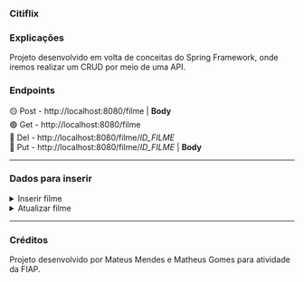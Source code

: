 ### Citiflix

### Explicações
Projeto desenvolvido em volta de conceitas do Spring Framework, onde iremos realizar um CRUD por meio de uma API.  

### Endpoints
🟡 Post - http://localhost:8080/filme | <b>Body</b> <br>
🟢 Get - http://localhost:8080/filme <br>
🔴 Del - http://localhost:8080/filme/<em>ID_FILME</em> <br>
🔵 Put - http://localhost:8080/filme/<em>ID_FILME</em> | <b>Body</b>

<hr>


### Dados para inserir
<details>
<summary>Inserir filme</summary>


```
    {
    "titulo": "A Origem",
    "atorPrincipal": "Leonardo DiCaprio",
    "duracao": 148,
    "anoLancamento": 2010,
    "genero": "FICCAO",
    "fichaTecnica": {
        "direcao": "Christopher Nolan",
        "elenco": "Leonardo DiCaprio, Ellen Page, Joseph Gordon-Levitt",
        "roteiro": "Christopher Nolan",
        "classificacaoIndicativa": 14,
        "producao": "Warner Bros."
    }
}
```

```	
    {
    "titulo": "O Poderoso Chefão",
    "atorPrincipal": "Marlon Brando",
    "duracao": 175,
    "anoLancamento": 1972,
    "genero": "DRAMA",
    "fichaTecnica": {
        "direcao": "Francis Ford Coppola",
        "elenco": "Marlon Brando, Al Pacino, James Caan",
        "roteiro": "Mario Puzo, Francis Ford Coppola",
        "classificacaoIndicativa": 16,
        "producao": "Paramount Pictures"
    }
}
```

```
    {
    "titulo": "Os Sete Samurais",
    "atorPrincipal": "Toshiro Mifune",
    "duracao": 207,
    "anoLancamento": 1954,
    "genero": "ACAO",
    "fichaTecnica": {
        "direcao": "Akira Kurosawa",
        "elenco": "Toshiro Mifune, Takashi Shimura",
        "roteiro": "Akira Kurosawa, Shinobu Hashimoto, Hideo Oguni",
        "classificacaoIndicativa": 12,
        "producao": "Toho"
    }
}
```

```
{
    "titulo": "O Silêncio dos Inocentes",
    "atorPrincipal": "Anthony Hopkins",
    "duracao": 118,
    "anoLancamento": 1991,
    "genero": "SUSPENSE",
    "fichaTecnica": {
        "direcao": "Jonathan Demme",
        "elenco": "Jodie Foster, Anthony Hopkins",
        "roteiro": "Ted Tally",
        "classificacaoIndicativa": 18,
        "producao": "Orion Pictures"
    }
}
```

```
{
    "titulo": "A Viagem de Chihiro",
    "atorPrincipal": "Rumi Hiiragi",
    "duracao": 125,
    "anoLancamento": 2001,
	"genero": "ANIMACAO",
	"fichaTecnica": {
        "direcao": "Hayao Miyazaki",
        "elenco": "Rumi Hiiragi, Miyu Irino, Mari Natsuki",
        "roteiro": "Hayao Miyazaki",
        "classificacaoIndicativa": 10,
        "producao": "Studio Ghibli"
    }
}
```
</details>
<details>
<summary>Atualizar filme</summary>

```
    {
    "titulo": "Os Oito Samurais",
    "duracao": 212,
    "anoLancamento": 1955,
    "genero": "SUSPENSE",
    "fichaTecnica": {
	    "classificacaoIndicativa": 16
	}
}
```

</details>
<hr>

### Créditos

Projeto desenvolvido por Mateus Mendes e Matheus Gomes para atividade da FIAP.
